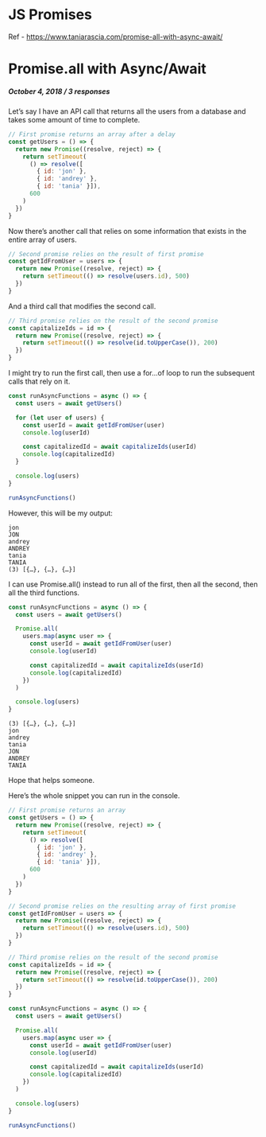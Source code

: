 # JS Promises

Ref - https://www.taniarascia.com/promise-all-with-async-await/

# Promise.all with Async/Await
##### October 4, 2018  /  3 responses	

Let’s say I have an API call that returns all the users from a database and takes some amount of time to complete.

```javascript
// First promise returns an array after a delay
const getUsers = () => {
  return new Promise((resolve, reject) => {
    return setTimeout(
      () => resolve([
        { id: 'jon' }, 
        { id: 'andrey' }, 
        { id: 'tania' }]),
      600
    )
  })
}
```

Now there’s another call that relies on some information that exists in the entire array of users.

```javascript
// Second promise relies on the result of first promise
const getIdFromUser = users => {
  return new Promise((resolve, reject) => {
    return setTimeout(() => resolve(users.id), 500)
  })
}
```

And a third call that modifies the second call.

```javascript
// Third promise relies on the result of the second promise
const capitalizeIds = id => {
  return new Promise((resolve, reject) => {
    return setTimeout(() => resolve(id.toUpperCase()), 200)
  })
}
```

I might try to run the first call, then use a for...of loop to run the subsequent calls that rely on it.

```javascript
const runAsyncFunctions = async () => {
  const users = await getUsers()

  for (let user of users) {
    const userId = await getIdFromUser(user)
    console.log(userId)

    const capitalizedId = await capitalizeIds(userId)
    console.log(capitalizedId)
  } 

  console.log(users)
}

runAsyncFunctions()
```

However, this will be my output:

```
jon
JON
andrey
ANDREY
tania
TANIA
(3) [{…}, {…}, {…}]
```

I can use Promise.all() instead to run all of the first, then all the second, then all the third functions.

```javascript
const runAsyncFunctions = async () => {
  const users = await getUsers()

  Promise.all(
    users.map(async user => {
      const userId = await getIdFromUser(user)
      console.log(userId)

      const capitalizedId = await capitalizeIds(userId)
      console.log(capitalizedId)
    })
  )

  console.log(users)
}
```

```
(3) [{…}, {…}, {…}]
jon
andrey
tania
JON
ANDREY
TANIA
```
Hope that helps someone.

Here’s the whole snippet you can run in the console.

```javascript
// First promise returns an array 
const getUsers = () => {
  return new Promise((resolve, reject) => {
    return setTimeout(
      () => resolve([
        { id: 'jon' }, 
        { id: 'andrey' }, 
        { id: 'tania' }]),
      600
    )
  })
}

// Second promise relies on the resulting array of first promise
const getIdFromUser = users => {
  return new Promise((resolve, reject) => {
    return setTimeout(() => resolve(users.id), 500)
  })
}

// Third promise relies on the result of the second promise
const capitalizeIds = id => {
  return new Promise((resolve, reject) => {
    return setTimeout(() => resolve(id.toUpperCase()), 200)
  })
}

const runAsyncFunctions = async () => {
  const users = await getUsers()

  Promise.all(
    users.map(async user => {
      const userId = await getIdFromUser(user)
      console.log(userId)

      const capitalizedId = await capitalizeIds(userId)
      console.log(capitalizedId)
    })
  )

  console.log(users)
}

runAsyncFunctions()
```